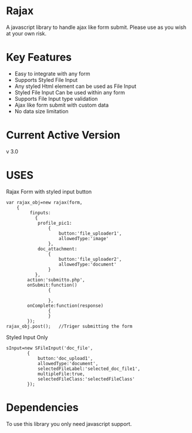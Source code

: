 Rajax
=====
A javascript library to handle ajax like form submit. Please use as you wish at your own risk.


Key Features
============
* Easy to integrate with any form
* Supports Styled File Input
* Any styled Html element can be used as File Input
* Styled File Input Can be used within any form
* Supports File Input type validation
* Ajax like form submit with custom data
* No data size limitation
 

Current Active Version
======================
v 3.0

 
USES
====
Rajax Form with styled input button


    var rajax_obj=new rajax(form,
    	{
    		 finputs:
    		   {
    			profile_pic1:
    				{
    					button:'file_uploader1',
    					allowedType:'image'		
    				},
    			doc_attachment:
    				{
    					button:'file_uploader2',
    					allowedType:'document'
    				}
    		   },
    		action:'submitto.php',
    		onSubmit:function()
    				{
    					
    				},
    		onComplete:function(response)
    				{
    				}	
    		});
    rajax_obj.post();	//Triger submitting the form
 
Styled Input Only

    sInput=new SFileInput('doc_file',
    		{
    			button:'doc_upload1',
    			allowedType:'document',
    			selectedFileLabel:'selected_doc_file1',
    			multipleFile:true,
    			selectedFileClass:'selectedFileClass'
    		});


Dependencies
============
To use this library you only need javascript support. 

